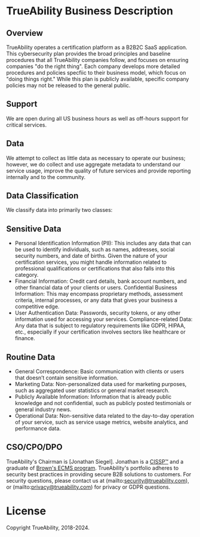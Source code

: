 # TrueAbility Business Description

## Overview

TrueAbility operates a certification platform as a B2B2C SaaS application. This cybersecurity plan provides the broad principles and baseline procedures that all TrueAbility companies follow, and focuses on ensuring companies "do the right thing". Each company develops more detailed procedures and policies specfiic to their business model, which focus on "doing things right." While this plan is publicly available, specific company policies may not be released to the general public.

## Support

We are open during all US business hours as well as off-hours support for critical services.

## Data

We attempt to collect as little data as necessary to operate our business; however, we do collect and use aggregate metadata to understand our service usage, improve the quality of future services and provide reporting internally and to the community.

## Data Classification

We classify data into primarily two classes:

Sensitive Data
---
* Personal Identification Information (PII): This includes any data that can be used to identify individuals, such as names, addresses, social security numbers, and date of births. Given the nature of your certification services, you might handle information related to professional qualifications or certifications that also falls into this category.
* Financial Information: Credit card details, bank account numbers, and other financial data of your clients or users.
Confidential Business Information: This may encompass proprietary methods, assessment criteria, internal processes, or any data that gives your business a competitive edge.
* User Authentication Data: Passwords, security tokens, or any other information used for accessing your services.
Compliance-related Data: Any data that is subject to regulatory requirements like GDPR, HIPAA, etc., especially if your certification involves sectors like healthcare or finance.

Routine Data
---
* General Correspondence: Basic communication with clients or users that doesn’t contain sensitive information.
* Marketing Data: Non-personalized data used for marketing purposes, such as aggregated user statistics or general market research.
* Publicly Available Information: Information that is already public knowledge and not confidential, such as publicly posted testimonials or general industry news.
* Operational Data: Non-sensitive data related to the day-to-day operation of your service, such as service usage metrics, website analytics, and performance data.


## CSO/CPO/DPO

TrueAbility's Chairman is [Jonathan Siegel]. Jonathan is a [CISSP&trade;](https://webportal.isc2.org/custom/CertificationVerificationResults.aspx?FN=&LN=siegel&CN=645968) and a graduate of [Brown's ECMS program](https://professional.brown.edu/cybersecurity/). TrueAbility's portfolio adheres to security best practices in providing secure B2B solutions to customers. For security questions, please contact us at (mailto:security@trueability.com), or (mailto:privacy@trueability.com) for privacy or GDPR questions.

# License

Copyright TrueAbility, 2018-2024.
